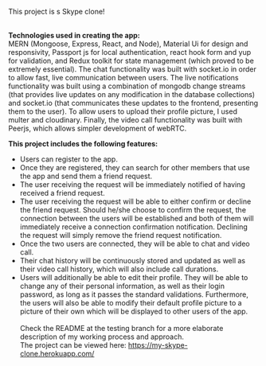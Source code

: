 This project is s Skype clone! <br />
<br />

**Technologies used in creating the app:** <br />
MERN (Mongoose, Express, React, and Node), Material Ui for design and responsivity, Passport js for local authentication, react hook form and yup for validation, and Redux toolkit for state management (which proved to be extremely essential). The chat functionality was built with socket.io in order to allow fast, live communication between users. The live notifications functionality was built using a combination of mongodb change streams (that provides live updates on any modification in the database collections) and socket.io (that communicates these updates to the frontend, presenting them to the user). To allow users to upload their profile picture, I used multer and cloudinary. Finally, the video call functionality was built with Peerjs, which allows simpler development of webRTC.
<br />

**This project includes the following features:** <br />

- Users can register to the app. <br />
- Once they are registered, they can search for other members that use the app and send them a friend request. <br />
- The user receiving the request will be immediately notified of having received a friend request. <br />
- The user receiving the request will be able to either confirm or decline the friend request. Should he/she choose to confirm the request, the connection between the users will be established and both of them will immediately receive a connection confirmation notification. Declining the request will simply remove the friend request notification. <br />
- Once the two users are connected, they will be able to chat and video call. <br />
- Their chat history will be continuously stored and updated as well as their video call history, which will also include call durations. <br />
- Users will additionally be able to edit their profile. They will be able to change any of their personal information, as well as their login password, as long as it passes the standard validations. Furthermore, the users will also be able to modify their default profile picture to a picture of their own which will be displayed to other users of the app.
  <br />
  <br />
  Check the README at the testing branch for a more elaborate description of my working process and approach. <br/>
  The project can be viewed here: https://my-skype-clone.herokuapp.com/<br />
